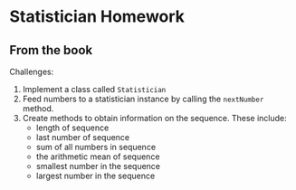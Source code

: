 # Statistician Homework

## From the book

Challenges:

1. Implement a class called `Statistician`
2. Feed numbers to a statistician instance by calling the `nextNumber` method.
3. Create methods to obtain information on the sequence. These include:
   - length of sequence
   - last number of sequence
   - sum of all numbers in sequence
   - the arithmetic mean of sequence
   - smallest number in the sequence
   - largest number in the sequence
